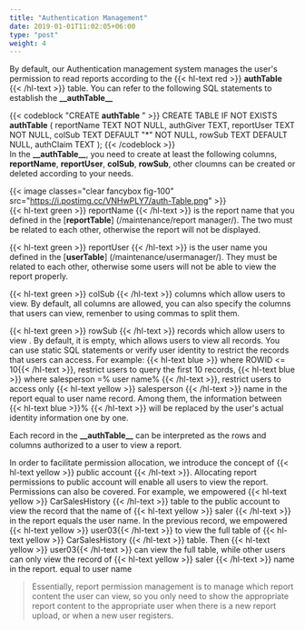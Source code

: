 ```yaml
---
title: "Authentication Management"
date: 2019-01-01T11:02:05+06:00
type: "post"
weight: 4
---
```


By default, our Authentication management system manages the user's permission to read reports according to the {{< hl-text red >}} __authTable__ {{< /hl-text >}} table. You can refer to the following SQL statements to establish the **\_\_authTable\_\_** 

{{< codeblock "CREATE __authTable__ " >}}
CREATE TABLE IF NOT EXISTS __authTable__ (
  reportName TEXT NOT NULL,
  authGiver TEXT,
  reportUser TEXT NOT NULL,
  colSub TEXT DEFAULT "*" NOT NULL,
  rowSub TEXT DEFAULT NULL,
  authClaim TEXT
);
{{< /codeblock >}}
<br>
In the **\_\_authTable\_\_**, you need to create at least the following columns, **reportName**, **reportUser**, **colSub**, **rowSub**, other cloumns can be created or deleted according to your needs.    

{{< image classes="clear fancybox fig-100" src="https://i.postimg.cc/VNHwPLY7/auth-Table.png" >}}
<br>
{{< hl-text green >}} reportName {{< /hl-text >}} is the report name that you defined in the [__reportTable__] (/maintenance/report manager/). The two must be related to each other, otherwise the report will not be displayed.  

{{< hl-text green >}} reportUser {{< /hl-text >}} is the user name you defined in the [__userTable__] (/maintenance/usermanager/). They must be related to each other, otherwise some users will not be able to view the report properly.  

{{< hl-text green >}} colSub {{< /hl-text >}} columns which allow users to view. By default, all columns are allowed, you can also specify the columns that users can view, remenber to using commas to split them.  

{{< hl-text green >}} rowSub {{< /hl-text >}} records which allow users to view . By default, it is empty, which allows users to view all records. You can use static SQL statements or verify user identity to restrict the records that users can access. For example: {{< hl-text blue >}} where ROWID <= 10{{< /hl-text >}}, restrict users to query the first 10 records, {{< hl-text blue >}} where salesperson =% user name% {{< /hl-text >}}, restrict users to access only {{< hl-text yellow >}} salesperson {{< /hl-text >}} name in the report equal to user name record. Among them, the information between {{< hl-text blue >}}% {{< /hl-text >}} will be replaced by the user's actual identity information one by one.  

Each record in the **\_\_authTable\_\_** can be interpreted as the rows and columns authorized to a user to view a report.  

In order to facilitate permission allocation, we introduce the concept of {{< hl-text yellow >}} public account {{< /hl-text >}}. Allocating report permissions to public account will enable all users to view the report. Permissions can also be covered. For example, we empowered {{< hl-text yellow >}} CarSalesHistory {{< /hl-text >}} table to the public account to view the record that the name of {{< hl-text yellow >}} saler {{< /hl-text >}} in the report equals the user name. In the previous record, we empowered {{< hl-text yellow >}} user03{{< /hl-text >}} to view the full table of {{< hl-text yellow >}} CarSalesHistory {{< /hl-text >}} table. Then {{< hl-text yellow >}} user03{{< /hl-text >}} can view the full table, while other users can only view the record of {{< hl-text yellow >}} saler {{< /hl-text >}} name in the report. equal to user name  

> Essentially, report permission management is to manage which report content the user can view, so you only need to show the appropriate report content to the appropriate user when there is a new report upload, or when a new user registers.

